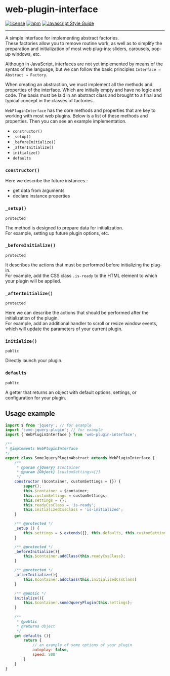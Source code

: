 # web-plugin-interface

[![license](https://img.shields.io/badge/license-MIT-blue.svg)](https://github.com/WezomAgency/web-plugin-interface/blob/master/LICENSE)
[![npm](https://img.shields.io/badge/npm-install-orange.svg)](https://www.npmjs.com/package/web-plugin-interface)
[![Javascript Style Guide](https://img.shields.io/badge/code_style-wezom_relax-red.svg)](https://github.com/WezomAgency/eslint-config-wezom-relax#readme)

---

A simple interface for implementing abstract factories.  
These factories allow you to remove routine work, as well as to simplify the preparation and initialization of most web plug-ins: sliders, carousels, pop-up windows, etc.

Although in JavaScript, interfaces are not yet implemented by means of the syntax of the language, but we can follow the basic principles `Interface ⇒ Abstract ⇒ Factory`.

When creating an abstraction, we must implement all the methods and properties of the interface. Which are initially empty and have no logic and code. 
The basis must be laid in an abstract class and brought to a final and typical concept in the classes of factories.

`WebPluginInterface` has the core methods and properties that are key to working with most web plugins.
Below is a list of these methods and properties. Then you can see an example implementation.

- `constructor()`
- `_setup()`
- `_beforeInitialize()`
- `_afterInitialize()`
- `initialize()`
- `defaults`


### `constructor()`

Here we describe the future instances.:
- get data from arguments  
- declare instance properties


### `_setup()`

`protected`

The method is designed to prepare data for initialization.  
For example, setting up future plugin options, etc.

### `_beforeInitialize()`

`protected`

It describes the actions that must be performed before initializing the plug-in.  
For example, add the CSS class `.is-ready` to the HTML element to which your plugin will be applied.

### `_afterInitialize()`

`protected`

Here we can describe the actions that should be performed after the initialization of the plugin.  
For example, add an additional handler to scroll or resize window events, which will update the parameters of your current plugin.

### `initialize()`

`public`

Directly launch your plugin.

### `defaults`

`public`

A getter that returns an object with default options, settings, or configuration for your plugin.

## Usage example

```js
import $ from 'jquery'; // for example
import 'some-jquery-plugin'; // for example
import { WebPluginInterface } from 'web-plugin-interface';

/**
* @implements WebPluginInterface
*/
export class SomeJqueryPluginAbstract extends WebPluginInterface {
    /**
     * @param {jQuery} $container
     * @param {Object} [customSettings={}]
     */
    constructor ($container, customSettings = {}) {
        super();
        this.$container = $container;
        this.customSettings = customSettings;
        this.settings = {};
        this.readyCssClass = 'is-ready';
        this.initializedCssClass = 'is-initialized';
    }

    /** @protected */
    _setup () {
        this.settings = $.extends({}, this.defaults, this.customSettings);
    }

    /** @protected */
    _beforeInitialize(){
        this.$container.addClass(this.readyCssClass);
    }

    /** @protected */
    _afterInitialize(){
        this.$container.addClass(this.initializedCssClass)
    }

    /** @public */
    initialize(){
        this.$container.someJqueryPlugin(this.settings);
    }
    
    /**
     * @public
     * @returns Object
     */
    get defaults (){
        return {
            // an example of some options of your plugin
            autoplay: false,
            speed: 500
        }
    }
}
```

